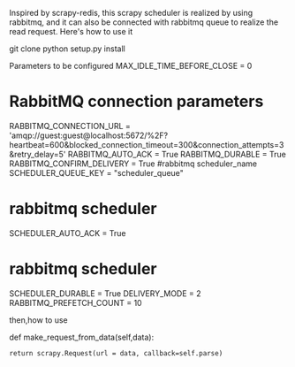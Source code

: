 Inspired by scrapy-redis, this scrapy scheduler is realized by using rabbitmq, and it can also be connected with rabbitmq queue to realize the read request.
Here's how to use it

git clone 
python setup.py install



Parameters to be configured
MAX_IDLE_TIME_BEFORE_CLOSE = 0
# RabbitMQ connection parameters
RABBITMQ_CONNECTION_URL = 'amqp://guest:guest@localhost:5672/%2F?heartbeat=600&blocked_connection_timeout=300&connection_attempts=3&retry_delay=5'
RABBITMQ_AUTO_ACK = True
RABBITMQ_DURABLE = True
RABBITMQ_CONFIRM_DELIVERY = True
#rabbitmq scheduler_name
SCHEDULER_QUEUE_KEY = "scheduler_queue"
# rabbitmq scheduler 
SCHEDULER_AUTO_ACK = True
# rabbitmq scheduler 
SCHEDULER_DURABLE = True
DELIVERY_MODE = 2
RABBITMQ_PREFETCH_COUNT = 10




then,how to use

def make_request_from_data(self,data):
        
    return scrapy.Request(url = data, callback=self.parse)






